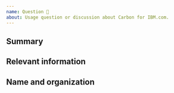 ```yaml
---
name: Question 🤔
about: Usage question or discussion about Carbon for IBM.com.
---
```


<!--

Hi there! 👋 Hope everything is going okay using projects from the IBM.com
Library. It looks like you might have a question about our work, so we wanted to
share a couple resources that you could use if you haven't tried them yet 🙂.

If you're an IBMer, we have a couple of Slack channels available across all IBM
Workspaces:

- #carbon-for-ibm-dotcom for questions about Carbon for IBM.com
- #carbon-design-system for questions about the Design System
- #carbon-components for questions about component styles

If these resources don't work out, help us out by filling out a couple of
details below!

-->

## Summary

## Relevant information

## Name and organization

<!-- Provide as much useful information as you can -->
